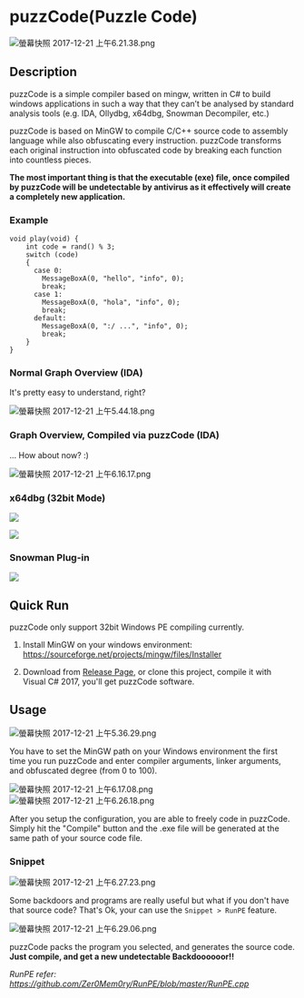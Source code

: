 # puzzCode(Puzzle Code)

![螢幕快照 2017-12-21 上午6.21.38.png](resources/02666CA47DBF6E48FF90A7D53556B865.png)

## Description

puzzCode is a simple compiler based on mingw, written in C# to build windows applications in such a way that they can’t be analysed by standard analysis tools (e.g. IDA, Ollydbg, x64dbg, Snowman Decompiler, etc.)

puzzCode is based on MinGW to compile C/C++ source code to assembly language while also obfuscating every instruction. puzzCode transforms each original instruction into obfuscated code by breaking each function into countless pieces.

**The most important thing is that the executable (exe) file, once compiled by puzzCode will be undetectable by antivirus as it effectively will create a completely new application.**

### Example

```
void play(void) {
    int code = rand() % 3;
    switch (code)
    {
      case 0:
        MessageBoxA(0, "hello", "info", 0);
        break;
      case 1:
        MessageBoxA(0, "hola", "info", 0);
        break;
      default:
        MessageBoxA(0, ":/ ...", "info", 0);
        break;
    }
}   
```

### Normal Graph Overview (IDA)

It's pretty easy to understand, right?

![螢幕快照 2017-12-21 上午5.44.18.png](resources/F3D0B8CD285ECAD326C72873AA2D0146.png)


### Graph Overview, Compiled via puzzCode (IDA)

... How about now? :)

![螢幕快照 2017-12-21 上午6.16.17.png](resources/94BA0F1EF7491E9BE5F71BBE80881634.png)

### x64dbg (32bit Mode)

![](resources/snap2017-12-228.47.53.png)

![](resources/snap2017-12-228.49.07.png)

### Snowman Plug-in

![](resources/snap2017-12-228.49.36.png)

## Quick Run

puzzCode only support 32bit Windows PE compiling currently.

1. Install MinGW on your windows environment: https://sourceforge.net/projects/mingw/files/Installer

2. Download from [Release Page](https://github.com/aaaddress1/puzzCode/releases), or clone this project, compile it with Visual C# 2017, you'll get puzzCode software.

## Usage

![螢幕快照 2017-12-21 上午5.36.29.png](resources/454D56B8EF05426D6AE99B82B2F8A166.png)

You have to set the MinGW path on your Windows environment the first time you run puzzCode and enter compiler arguments, linker arguments, and obfuscated degree (from 0 to 100).

![螢幕快照 2017-12-21 上午6.17.08.png](resources/89EFD46DE61B09F2793982E124C535B4.png)
![螢幕快照 2017-12-21 上午6.26.18.png](resources/D6DD734B6E8B5323148B0F707C5053B8.png)

After you setup the configuration, you are able to freely code in puzzCode. Simply hit the "Compile" button and the .exe file will be generated at the same path of your source code file.

### Snippet
![螢幕快照 2017-12-21 上午6.27.23.png](resources/7468CD0110210F9087DEB8A3FE84F929.png)

Some backdoors and programs are really useful but what if you don't have that source code? That's Ok, your can use the `Snippet > RunPE` feature.

![螢幕快照 2017-12-21 上午6.29.06.png](resources/B123B443F08DF005A368FA6FD60B8EC9.png)

puzzCode packs the program you selected, and generates the source code. **Just compile, and get a new undetectable Backdoooooor!!**

*RunPE refer: https://github.com/Zer0Mem0ry/RunPE/blob/master/RunPE.cpp*

